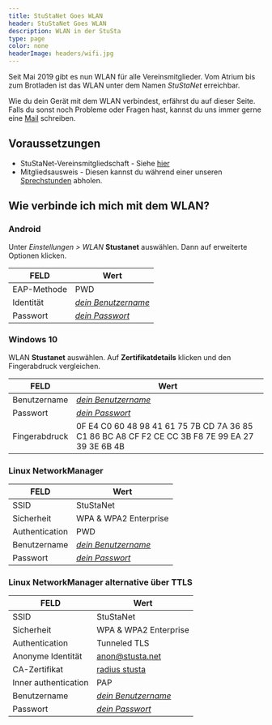 ```yaml
---
title: StuStaNet Goes WLAN
header: StuStaNet Goes WLAN
description: WLAN in der StuSta
type: page
color: none
headerImage: headers/wifi.jpg
---
```


Seit Mai 2019 gibt es nun WLAN für alle Vereinsmitglieder.
Vom Atrium bis zum Brotladen ist das WLAN unter dem Namen _StuStaNet_ erreichbar.

Wie du dein Gerät mit dem WLAN verbindest, erfährst du auf dieser Seite.
Falls du sonst noch Probleme oder Fragen hast, kannst du uns immer gerne eine [Mail](mailto:admins@stusta.de) schreiben.

## Voraussetzungen
* StuStaNet-Vereinsmitgliedschaft - Siehe [hier](../index.html)
* Mitgliedsausweis - Diesen kannst du während einer unseren [Sprechstunden](../index.html) abholen.

## Wie verbinde ich mich mit dem WLAN? 

### Android
Unter _Einstellungen > WLAN_ **Stustanet** auswählen.
Dann auf erweiterte Optionen klicken.

|**FELD**|**Wert**|
|--------|--------|
|EAP-Methode| PWD|
|Identität| [_dein Benutzername_](https://account.stustanet.de/login)|
|Passwort| [_dein Passwort_](https://account.stustanet.de/login)|


### Windows 10
WLAN **Stustanet** auswählen. Auf **Zertifikatdetails** klicken und  den Fingerabdruck vergleichen.

|**FELD**|**Wert**|
|--------|--------|
|Benutzername| [_dein Benutzername_](https://account.stustanet.de/login)|
|Passwort| [_dein Passwort_](https://account.stustanet.de/login)|
|Fingerabdruck|0F E4 C0 60 48 98 41 61 75 7B CD 7A 36 85 C1 86 BC A8 CF F2 CE CC 3B F8 7E 99 EA 27 39 3E 6B 4B|

### Linux NetworkManager 
|**FELD**|**Wert**|
|--------|--------|
|SSID| StuStaNet|
|Sicherheit| WPA & WPA2 Enterprise|
|Authentication| PWD|
|Benutzername| [_dein Benutzername_](https://account.stustanet.de/login)|
|Passwort| [_dein Passwort_](https://account.stustanet.de/login)|


### Linux NetworkManager alternative über TTLS
|**FELD**|**Wert**|
|--------|--------|
|SSID| StuStaNet|
|Sicherheit| WPA & WPA2 Enterprise|
|Authentication| Tunneled TLS|
|Anonyme Identität| anon@stusta.net|
|CA-Zertifikat| [radius stusta](https://dokumente.stusta.de/zertifikate/TODO.cert.pem)|
|Inner authentication| PAP|
|Benutzername| [_dein Benutzername_](https://account.stustanet.de/login)|
|Passwort| [_dein Passwort_](https://account.stustanet.de/login)|

